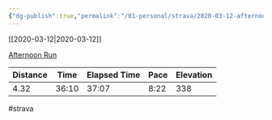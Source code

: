 ```yaml
---
{"dg-publish":true,"permalink":"/01-personal/strava/2020-03-12-afternoon-run/"}
---
```



[[2020-03-12\|2020-03-12]]

[Afternoon Run](https://www.strava.com/activities/3189506391)

| Distance | Time  | Elapsed Time | Pace | Elevation |
| -------- | ----- | ------------ | ---- | --------- |
| 4.32     | 36:10 | 37:07        | 8:22 | 338       |




#strava
